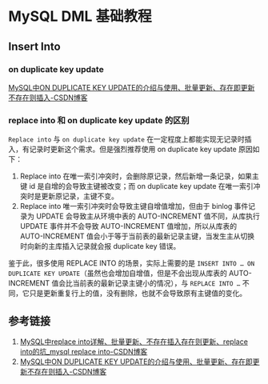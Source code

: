 # MySQL DML 基础教程




## Insert Into


### on duplicate key update

[MySQL中ON DUPLICATE KEY UPDATE的介绍与使用、批量更新、存在即更新不存在则插入-CSDN博客](https://blog.csdn.net/weixin_49114503/article/details/136479860)

### replace into 和 on duplicate key update 的区别

`Replace into` 与 `on duplicate key update` 在一定程度上都能实现无记录时插入，有记录时更新这个需求。但是强烈推荐使用 on duplicate key update 原因如下：

1. Replace into 在唯一索引冲突时，会删除原记录，然后新增一条记录，如果主键 id 是自增的会导致主键被改变；而 on duplicate key update 在唯一索引冲突时是更新原记录，主键不变。
2. Replace into 唯一索引冲突时会导致主键自增值增加，但由于 binlog 事件记录为 UPDATE 会导致主从环境中表的 AUTO-INCREMENT 值不同，从库执行 UPDATE 事件并不会导致 AUTO-INCREMENT 值增加，所以从库表的 AUTO-INCREMENT 值会小于等于当前表的最新记录主键，当发生主从切换时向新的主库插入记录就会报 duplicate key 错误。

鉴于此，很多使用 REPLACE INTO 的场景，实际上需要的是 `INSERT INTO … ON DUPLICATE KEY UPDATE`（虽然也会增加自增值，但是不会出现从库表的 AUTO-INCREMENT 值会比当前表的最新记录主键小的情况），与 `REPLACE INTO …` 不同，它只是更新重复行上的值，没有删除，也就不会导致原有主键值的变化。


## 参考链接

1. [MySQL中replace into详解、批量更新、不存在插入存在则更新、replace into的坑\_mysql replace into-CSDN博客](https://blog.csdn.net/weixin_49114503/article/details/136765571)
2. [MySQL中ON DUPLICATE KEY UPDATE的介绍与使用、批量更新、存在即更新不存在则插入-CSDN博客](https://blog.csdn.net/weixin_49114503/article/details/136479860)
